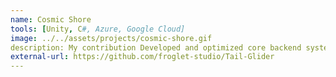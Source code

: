 ```yaml
---
name: Cosmic Shore
tools: [Unity, C#, Azure, Google Cloud]
image: ../../assets/projects/cosmic-shore.gif
description: My contribution Developed and optimized core backend systems for in-game authentication, leaderboards, and the in-game economy, ensuring seamless integration and performance. Led telemetry management and Unity Engine upgrades to enhance game stability and analytics. Gained valuable mentorship from a former Senior Director of Engineering at Roblox, refining technical expertise and strategic problem-solving skills.
external-url: https://github.com/froglet-studio/Tail-Glider
---
```

